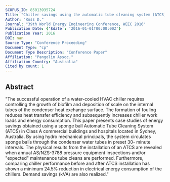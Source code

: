 ```yaml
---
SCOPUS_ID: 85013935724
Title: "Chiller savings using the automatic tube cleaning system (ATCS)"
Author: "Ross D."
Journal: "39th World Energy Engineering Conference, WEEC 2016"
Publication Date: {'$date': '2016-01-01T00:00:00Z'}
Publication Year: 2016
DOI: nan
Source Type: "Conference Proceeding"
Document Type: "cp"
Document Type Description: "Conference Paper"
Affiliation: "Pangolin Assoc."
Affiliation Country: "Australia"
Cited by count: 1
---
```


## Abstract
"The successful operation of a water-cooled HVAC chiller requires controlling the growth of biofilm and deposition of scale on the internal tubes of the condenser heat exchange surface. The formation of fouling reduces heat transfer efficiency and subsequently increases chiller work loads and energy consumption. This paper presents case studies of energy savings obtained using a sponge ball Automatic Tube Cleaning System (ATCS) in Class A commercial buildings and hospitals located in Sydney, Australia. By using hydro mechanical principals, the system circulates sponge balls through the condenser water tubes in preset 30- minute intervals. The physical results from the installation of an ATCS are revealed when annual AS/NZS-3788 pressure equipment inspections and/or \"expected\" maintenance tube cleans are performed. Furthermore, comparing chiller performance before and after ATCS installation has shown a minimum 24.5% reduction in electrical energy consumption of the chillers. Demand savings (kVA) are also realized."
